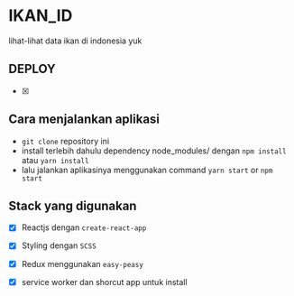 # IKAN_ID
lihat-lihat data ikan di indonesia yuk

## DEPLOY
- [x] 

## Cara menjalankan aplikasi
 - `git clone` repository ini
 - install terlebih dahulu dependency node_modules/ dengan `npm install` atau `yarn install`  
 - lalu jalankan aplikasinya menggunakan command `yarn start` or `npm start`

 ## Stack yang digunakan
 - [x] Reactjs dengan `create-react-app`
 - [x] Styling dengan `SCSS`
 - [x] Redux menggunakan `easy-peasy`
 - [x] service worker dan shorcut app untuk install




